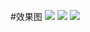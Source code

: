 #效果图
![](https://github.com/excellenttank/CustomChart/blob/master/ScreenShots/device143641.png)
![](https://github.com/excellenttank/CustomChart/blob/master/ScreenShots/device143747.png)
![](https://github.com/excellenttank/CustomChart/blob/master/ScreenShots/u8y76ghj.gif)
